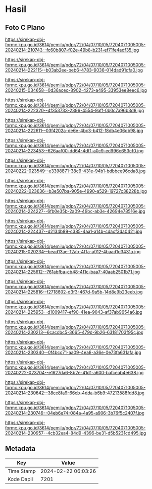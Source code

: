 # Hasil

## Foto C Plano

https://sirekap-obj-formc.kpu.go.id/3614/pemilu/pdpr/72/04/07/10/05/7204071005005-20240214-210743--fc60b807-f02e-49b8-b231-ef71fe4adf35.jpg

https://sirekap-obj-formc.kpu.go.id/3614/pemilu/pdpr/72/04/07/10/05/7204071005005-20240214-222115--b03ab2ee-beb6-4783-9036-014dad91dfa0.jpg

https://sirekap-obj-formc.kpu.go.id/3614/pemilu/pdpr/72/04/07/10/05/7204071005005-20240215-034658--0d36acec-8902-4273-a495-33953ee8eec6.jpg

https://sirekap-obj-formc.kpu.go.id/3614/pemilu/pdpr/72/04/07/10/05/7204071005005-20240214-222320--4f353733-2396-4554-9aff-0b0c7a96b3d8.jpg

https://sirekap-obj-formc.kpu.go.id/3614/pemilu/pdpr/72/04/07/10/05/7204071005005-20240214-222611--03f4202a-de6e-4bc3-b412-f8db4e06db98.jpg

https://sirekap-obj-formc.kpu.go.id/3614/pemilu/pdpr/72/04/07/10/05/7204071005005-20240214-223453--626aaf00-dd64-4df1-a0c9-ed996c653cf0.jpg

https://sirekap-obj-formc.kpu.go.id/3614/pemilu/pdpr/72/04/07/10/05/7204071005005-20240222-023549--e3398871-38c9-431e-94b1-bdbbce96cda8.jpg

https://sirekap-obj-formc.kpu.go.id/3614/pemilu/pdpr/72/04/07/10/05/7204071005005-20240222-023636--b3e507ba-905e-4990-a529-19727c38228b.jpg

https://sirekap-obj-formc.kpu.go.id/3614/pemilu/pdpr/72/04/07/10/05/7204071005005-20240214-224227--6fb0e35b-2a09-49bc-ab3e-42694e78516e.jpg

https://sirekap-obj-formc.kpu.go.id/3614/pemilu/pdpr/72/04/07/10/05/7204071005005-20240214-224437--d2134b89-c385-4aa1-a14b-cdacf3da0421.jpg

https://sirekap-obj-formc.kpu.go.id/3614/pemilu/pdpr/72/04/07/10/05/7204071005005-20240215-020234--bead13ae-12ab-4f1a-a012-4baad1d3431a.jpg

https://sirekap-obj-formc.kpu.go.id/3614/pemilu/pdpr/72/04/07/10/05/7204071005005-20240214-225612--761abfba-cb48-4f1c-baa7-40aab2501b71.jpg

https://sirekap-obj-formc.kpu.go.id/3614/pemilu/pdpr/72/04/07/10/05/7204071005005-20240214-225816--f2718602-d3f3-467d-9a5b-14d8e9b23eeb.jpg

https://sirekap-obj-formc.kpu.go.id/3614/pemilu/pdpr/72/04/07/10/05/7204071005005-20240214-225953--d1009417-ef90-41ea-9043-af37ab9654a6.jpg

https://sirekap-obj-formc.kpu.go.id/3614/pemilu/pdpr/72/04/07/10/05/7204071005005-20240214-230213--6cacdbc5-3665-479d-9b26-63181703f95c.jpg

https://sirekap-obj-formc.kpu.go.id/3614/pemilu/pdpr/72/04/07/10/05/7204071005005-20240214-230340--0f4bcc71-aa09-4ea8-a36e-0e73fa631afa.jpg

https://sirekap-obj-formc.kpu.go.id/3614/pemilu/pdpr/72/04/07/10/05/7204071005005-20240222-023704--e1627da6-8b2e-41d1-a600-bafceab4e638.jpg

https://sirekap-obj-formc.kpu.go.id/3614/pemilu/pdpr/72/04/07/10/05/7204071005005-20240214-230642--38cc8fa9-66cb-4dda-b6b9-47213588fdd8.jpg

https://sirekap-obj-formc.kpu.go.id/3614/pemilu/pdpr/72/04/07/10/05/7204071005005-20240214-230749--04eb6e74-084a-4a95-a906-3b76f5c2407f.jpg

https://sirekap-obj-formc.kpu.go.id/3614/pemilu/pdpr/72/04/07/10/05/7204071005005-20240214-230957--4cb32ea4-84d9-4396-be31-d5b5231cd495.jpg


## Metadata

| Key        | Value               |
| ---------- | ------------------- |
| Time Stamp | 2024-02-22 06:03:26 |
| Kode Dapil | 7201                |



